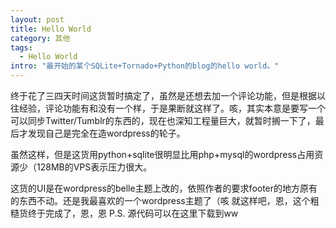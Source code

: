 ```yaml
--- 
layout: post
title: Hello World
category: 其他
tags:
  - Hello World
intro: "最开始的某个SQLite+Tornado+Python的blog的hello world。"
---
```


终于花了三四天时间这货暂时搞定了，虽然是还想去加一个评论功能，但是根据以往经验，评论功能有和没有一个样，于是果断就这样了。咳，其实本意是要写一个可以同步Twitter/Tumblr的东西的，现在也深知工程量巨大，就暂时搁一下了，最后才发现自己是完全在造wordpress的轮子。

虽然这样，但是这货用python+sqlite很明显比用php+mysql的wordpress占用资源少（128MB的VPS表示压力很大。

这货的UI是在wordpress的belle主题上改的，依照作者的要求footer的地方原有的东西不动。还是我最喜欢的一个wordpress主题了（咳 就这样吧，恩，这个粗糙货终于完成了，恩，恩
P.S. 源代码可以在这里下载到ww